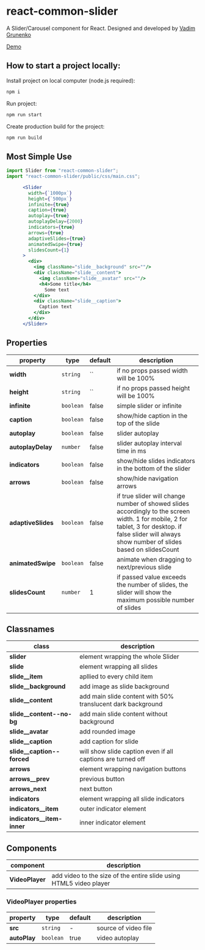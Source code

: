 # react-common-slider

A Slider/Carousel component for React. Designed and developed by [Vadim Grunenko](https://github.com/vadigru)

[Demo](https://react-common-slider.vercel.app/)

## How to start a project locally:
Install project on local computer (node.js required):
```sh
npm i
```
Run project:
```sh
npm run start
```
Create production build for the project:
```sh
npm run build
```

## Most Simple Use

```jsx
import Slider from "react-common-slider";
import "react-common-slider/public/css/main.css";

      <Slider
        width={`1000px`}
        height={`500px`}
        infinite={true}
        caption={true}
        autoplay={true}
        autoplayDelay={2000}
        indicators={true}
        arrows={true}
        adaptiveSlides={true}
        animatedSwipe={true}
        slidesCount={1}
      >
        <div>
          <img className="slide__background" src=""/>
          <div className="slide__content">
            <img className="slide__avatar" src=""/>
            <h4>Some title</h4>
              Some text
          </div>
          <div className="slide__caption">
            Caption text
          </div>
        </div>
      </Slider>
```

## Properties

| property | type | default | description |
|-|-|-|-|
| **width** | `string` | ``| if no props passed width will be 100% |
| **height** | `string` | `` | if no props passed height will be 100% |
| **infinite** | `boolean` | false | simple slider or infinite |
| **caption** | `boolean` | false | show/hide caption in the top of the slide |
| **autoplay** | `boolean` | false | slider autoplay |
| **autoplayDelay** | `number` | false | slider autoplay interval time in ms|
| **indicators** | `boolean` | false | show/hide slides indicators in the bottom of the slider|
| **arrows** | `boolean` | false | show/hide navigation arrows |
| **adaptiveSlides** | `boolean` | false | if true slider will change number of showed slides accordingly to the screen width. 1 for mobile, 2 for tablet, 3 for desktop. if false slider will always show number of slides based on slidesCount |
| **animatedSwipe** | `boolean` | false | animate when dragging to next/previous slide |
| **slidesCount** | `number` | 1 | if passed value exceeds the number of slides, the slider will show the maximum possible number of slides |

## Classnames

| class | description |
|-|-|
| **slider** | element wrapping the whole Slider |
| **slide** | element wrapping all slides |
| **slide__item** | apllied to every child item |
| **slide__background** | add image as slide background |
| **slide__content** | add main slide content with 50% translucent dark background |
| **slide__content--no-bg** | add main slide content without background |
| **slide__avatar** | add rounded image |
| **slide__caption** | add caption for slide |
| **slide__caption--forced** | will show slide caption even if all captions are turned off |
| **arrows** | element wrapping navigation buttons |
| **arrows__prev** | previous button |
| **arrows_next** | next button |
| **indicators** | element wrapping all slide indicators |
| **indicators__item** | outer indicator element |
| **indicators__item-inner** | inner indicator element |

## Components

| component | description |
|-|-|
| **VideoPlayer** | add video to the size of the entire slide using HTML5 video player |

### VideoPlayer properties

| property | type | default | description |
|-|-|-|-|
| **src** | `string` | - | source of video file |
| **autoPlay** | `boolean` | true | video autoplay |
